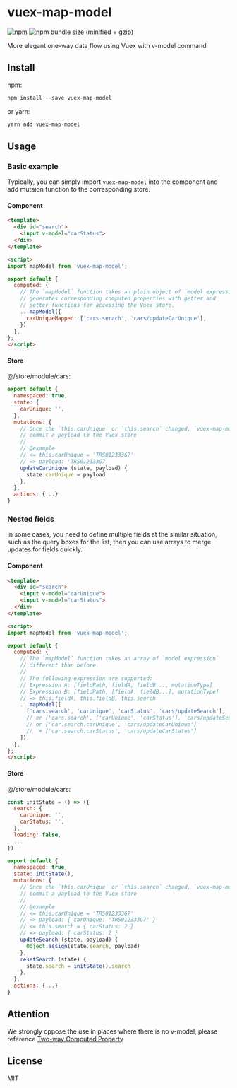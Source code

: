 vuex-map-model
===

[![npm](https://img.shields.io/npm/v/vuex-map-model.svg?style=flat-square)](https://www.npmjs.com/package/vuex-map-model)
![npm bundle size (minified + gzip)](https://img.shields.io/bundlephobia/minzip/vuex-map-model.svg?style=flat-square)

More elegant one-way data flow using Vuex with v-model command

## Install

npm:

```js
npm install --save vuex-map-model
```

or yarn:

```js
yarn add vuex-map-model
```

## Usage

### Basic example

Typically, you can simply import `vuex-map-model` into the component and add mutaion function to the corresponding store.

#### Component

```html
<template>
  <div id="search">
    <input v-model="carStatus">
  </div>
</template>

<script>
import mapModel from 'vuex-map-model';

export default {
  computed: {
    // The `mapModel` function takes an plain object of `model expression` and
    // generates corresponding computed properties with getter and
    // setter functions for accessing the Vuex store.
    ...mapModel({
      carUniqueMapped: ['cars.serach', 'cars/updateCarUnique'],
    })
  },
};
</script>
```

#### Store

@/store/module/cars:
```js
export default {
  namespaced: true,
  state: {
    carUnique: '',
  },
  mutations: {
    // Once the `this.carUnique` or `this.search` changed, `vuex-map-model` will
    // commit a payload to the Vuex store
    //
    // @example
    // <= this.carUnique = 'TRS012333G7'
    // => payload: 'TRS012333G7'
    updateCarUnique (state, payload) {
      state.carUnique = payload
    },
  },
  actions: {...}
}
```

### Nested fields

In some cases, you need to define multiple fields at the similar situation, such as the query boxes for the list, then you can use arrays to merge updates for fields quickly.

#### Component

```html
<template>
  <div id="search">
    <input v-model="carUnique">
    <input v-model="carStatus">
  </div>
</template>

<script>
import mapModel from 'vuex-map-model';

export default {
  computed: {
    // The `mapModel` function takes an array of `model expression`
    // different than before.
    //
    // The following expression are supported:
    // Expression A: [fieldPath, fieldA, fieldB..., mutationType]
    // Expression B: [fieldPath, [fieldA, fieldB...], mutationType]
    // => this.fieldA, this.fieldB, this.search
    ...mapModel([
      ['cars.search', 'carUnique', 'carStatus', 'cars/updateSearch'],
      // or ['cars.search', ['carUnique', 'carStatus'], 'cars/updateSearch'],
      // or ['car.search.carUnique', 'cars/updateCarUnique']
      //  + ['car.search.carStatus', 'cars/updateCarStatus']
    ]),
  },
};
</script>
```

#### Store

@/store/module/cars:
```js
const initState = () => ({
  search: {
    carUnique: '',
    carStatus: '',
  },
  loading: false,
  ...
})

export default {
  namespaced: true,
  state: initState(),
  mutations: {
    // Once the `this.carUnique` or `this.search` changed, `vuex-map-model` will
    // commit a payload to the Vuex store
    //
    // @example
    // <= this.carUnique = 'TRS012333G7'
    // => payload: { carUnique: 'TRS012333G7' }
    // <= this.search = { carStatus: 2 }
    // => payload: { carStatus: 2 }
    updateSearch (state, payload) {
      Object.assign(state.search, payload)
    },
    resetSearch (state) {
      state.search = initState().search
    },
  },
  actions: {...}
}
```

## Attention

We strongly oppose the use in places where there is no v-model, please reference [Two-way Computed Property](https://vuex.vuejs.org/guide/forms.html#two-way-computed-property)

## License

MIT